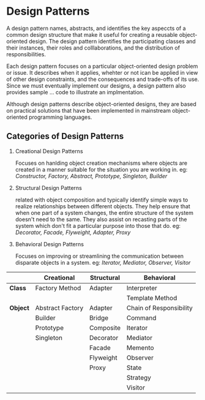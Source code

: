 # Design Patterns
A design pattern names, abstracts, and identifies the key aspeccts of a common design structure that make it useful for creating a reusable object-oriented design. The design pattern identifies the participating classes and their instances, their roles and colllaborations, and the distribution of responsibilities.

Each design pattern focuses on a particular object-oriented design problem or issue. It describes when it applies, whehter or not ican be applied in view of other design constraints, and the consequences and trade-offs of its use. Since we must eventually implement our designs, a design pattern also provides sample ... code to illustrate an implmentation.

Although design patterns describe object-oriented designs, they are based on practical solutions that have been implemented in mainstream object-oriented programming languages.

## Categories of Design Patterns

1. Creational Design Patterns

    Focuses on hanlding object creation mechanisms where objects are created in a manner suitable for the situation you are working in. eg: _Constructor, Factory, Abstract, Prototype, Singleton, Builder_

3. Structural Design Patterns

    related with object composition and typically identify simple ways to realize relationships between different objects. They help ensure that when one part of a system changes, the entire structure of the system doesn't need to the same. They also assist on recasting parts of the system which don't fit a particular purpose into those that do. eg: _Decorator, Facade, Flyweight, Adapter, Proxy_

5. Behavioral Design Patterns

    Focuses on improving or streamlining the communication between disparate objects in a system. eg: _Iterator, Mediator, Observer, Visitor_

|            | Creational       | Structural | Behavioral              |
| ---------- | ---------------- | ---------- | ----------------------- |
| **Class**  | Factory Method   | Adapter    | Interpreter             |
|            |                  |            | Template Method         |
| **Object** | Abstract Factory | Adapter    | Chain of Responsibility |
|            | Builder          | Bridge     | Command                 |
|            | Prototype        | Composite  | Iterator                |
|            | Singleton        | Decorator  | Mediator                |
|            |                  | Facade     | Memento                 |
|            |                  | Flyweight  | Observer                |
|            |                  | Proxy      | State                   |
|            |                  |            | Strategy                |
|            |                  |            | Visitor                 |

